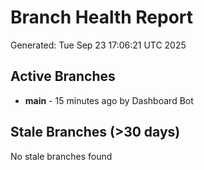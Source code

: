 # Branch Health Report
Generated: Tue Sep 23 17:06:21 UTC 2025

## Active Branches
- **main** - 15 minutes ago by Dashboard Bot

## Stale Branches (>30 days)
No stale branches found
